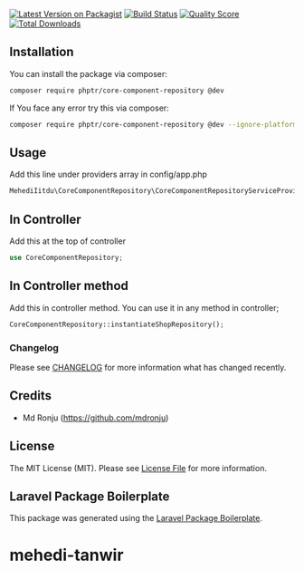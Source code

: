 
[![Latest Version on Packagist](https://img.shields.io/packagist/v/mehedi-tanwir/core-component-repository.svg?style=flat-square)](https://packagist.org/packages/mehedi-tanwir/core-component-repository)
[![Build Status](https://img.shields.io/travis/mehedi-tanwir/core-component-repository/master.svg?style=flat-square)](https://travis-ci.org/mehedi-tanwir/core-component-repository)
[![Quality Score](https://img.shields.io/scrutinizer/g/mehedi-tanwir/core-component-repository.svg?style=flat-square)](https://scrutinizer-ci.com/g/mehedi-tanwir/core-component-repository)
[![Total Downloads](https://img.shields.io/packagist/dt/mehedi-tanwir/core-component-repository.svg?style=flat-square)](https://packagist.org/packages/mehedi-tanwir/core-component-repository)

## Installation

You can install the package via composer:

```bash
composer require phptr/core-component-repository @dev
```
If You face any error try this via composer:
```bash
composer require phptr/core-component-repository @dev --ignore-platform-reqs
```
## Usage
Add this line under providers array in config/app.php
``` php
MehediIitdu\CoreComponentRepository\CoreComponentRepositoryServiceProvider::class
```
## In Controller 
Add this at the top of controller 
``` php
use CoreComponentRepository;
```
## In Controller method
Add this in controller method. You can use it in any method in controller;
``` php
CoreComponentRepository::instantiateShopRepository();
```
### Changelog

Please see [CHANGELOG](CHANGELOG.md) for more information what has changed recently.

## Credits

- Md Ronju (https://github.com/mdronju)

## License

The MIT License (MIT). Please see [License File](LICENSE.md) for more information.

## Laravel Package Boilerplate

This package was generated using the [Laravel Package Boilerplate](https://laravelpackageboilerplate.com).
# mehedi-tanwir
